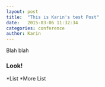 ```yaml
---
layout: post
title:  "This is Karin's test Post"
date:   2015-03-06 11:32:34
categories: conference
author: Karin
---
```


Blah blah

### Look!

*List
*More List
